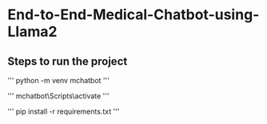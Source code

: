 # End-to-End-Medical-Chatbot-using-Llama2


## Steps to run the project

'''
python -m venv mchatbot
'''

'''
mchatbot\Scripts\activate
'''

'''
pip install -r requirements.txt
'''